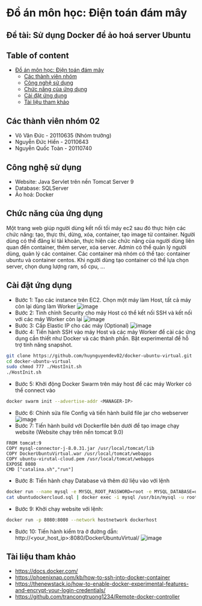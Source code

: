 
# Đồ án môn học: Điện toán đám mây

## Đề tài: Sử dụng Docker để ảo hoá server Ubuntu

## Table of content

- [Đồ án môn học: Điện toán đám mây](#đồ-án-môn-học:-điện-toán-đám-mây)
  - [Các thành viên nhóm](#các-thành-viên-nhóm-02)
  - [Công nghệ sử dụng](#công-nghệ-sử-dụng)
  - [Chức năng của ứng dụng](#chức-năng-của-ứng-dụng)
  - [Cài đặt ứng dụng](#cài-đặt-ứng-dụng)
  - [Tài liệu tham khảo](#tài-liệu-tham-khảo)

## Các thành viên nhóm 02

- Võ Văn Đức - 20110635 (Nhóm trưởng)
- Nguyễn Đức Hiển - 20110643
- Nguyễn Quốc Toàn - 20110740

## Công nghệ sử dụng

- Website: Java Servlet trên nền Tomcat Server 9
- Database: SQLServer
- Ảo hoá: Docker

## Chức năng của ứng dụng

Một trang web giúp người dùng kết nối tối máy ec2 sau đó thực hiện các chức năng: tạo, thực thi, dừng, xóa, container, tạo image từ container.
Người dùng có thể đăng kí tài khoản, thực hiện các chức năng của người dùng liên quan đến container, thêm server, xóa server.
Admin có thể quản lý người dùng, quản lý các container.
Các container mà nhóm có thể tạo: container ubuntu và container centos.
Khi người dùng tạo container có thể lựa chọn server, chọn dung lượng ram, số cpu, ...

## Cài đặt ứng dụng

- Bước 1: Tạo các instance trên EC2. Chọn một máy làm Host, tất cả máy còn lại dùng làm Worker
  ![image](https://user-images.githubusercontent.com/109943707/207302427-f3997c7f-b2ce-49a5-bd2f-6d5b9d4cb649.png)
- Bước 2: Tinh chỉnh Security cho máy Host có thể kết nối SSH và kết nối với các máy Worker còn lại
  ![image](https://user-images.githubusercontent.com/109943707/207302657-d95a8f40-fd2e-4abc-8dea-e6f26a7751a1.png)
- Bước 3: Cấp Elastic IP cho các máy (Optional)
  ![image](https://user-images.githubusercontent.com/109943707/207302736-21404887-d2e2-42b1-98ea-67094b31f9bb.png)
- Bước 4: Tiến hành SSH vào máy Host và các máy Worker để cài các ứng dụng cần thiết như Docker và các thành phần. Bật experimental để hỗ trợ tính năng snapshot.

```bash
git clone https://github.com/huynguyendev02/docker-ubuntu-virtual.git
cd docker-ubuntu-virtual
sudo chmod 777 ./HostInit.sh
./HostInit.sh
```

- Bước 5: Khởi động Docker Swarm trên máy host để các máy Worker có thể connect vào

```bash
docker swarm init --advertise-addr <MANAGER-IP>
```

- Bước 6: Chỉnh sửa file Config và tiến hành build file jar cho webserver
  ![image](https://user-images.githubusercontent.com/109943707/207303537-0c46bb1f-5910-4f90-ac12-7a2ebefabe80.png)
- Bước 7: Tiến hành build với Dockerfile bên dưới để tạo image chạy website (Website chạy trên nền tomcat 9.0)

```
FROM tomcat:9
COPY mysql-connector-j-8.0.31.jar /usr/local/tomcat/lib
COPY DockerUbuntuVirtual.war /usr/local/tomcat/webapps
COPY ubuntu-virutal-cloud.pem /usr/local/tomcat/webapps
EXPOSE 8080
CMD ["catalina.sh","run"]
```

- Bước 8: Tiến hành chạy Database và thêm dữ liệu vào với lệnh

```bash
docker run --name mysql -e MYSQL_ROOT_PASSWORD=root -e MYSQL_DATABASE=ubuntudockercloud -e MYSQL_PASSWORD=root --publish 3306:3306 -d --network hostnetwork mysql
cat ubuntudockercloud.sql | docker exec -i mysql /usr/bin/mysql -u root --password=root ubuntudockercloud
```

- Bước 9: Khởi chạy website với lệnh:

```bash
docker run -p 8080:8080 --network hostnetwork dockerhost
```

- Bước 10: Tiến hành kiểm tra ở đường dẫn:
  http://<your_host_ip>:8080/DockerUbuntuVirtual/
  ![image](https://user-images.githubusercontent.com/109943707/207308352-64c32a4a-4884-4bdc-818b-0a6d66a903b0.png)

## Tài liệu tham khảo

- https://docs.docker.com/
- https://phoenixnap.com/kb/how-to-ssh-into-docker-container
- https://thenewstack.io/how-to-enable-docker-experimental-features-and-encrypt-your-login-credentials/
- https://github.com/trancongtruong1234/Remote-docker-controller
